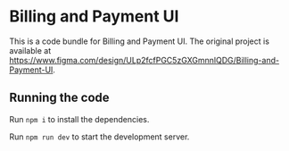 
  # Billing and Payment UI

  This is a code bundle for Billing and Payment UI. The original project is available at https://www.figma.com/design/ULp2fcfPGC5zGXGmnnlQDG/Billing-and-Payment-UI.

  ## Running the code

  Run `npm i` to install the dependencies.

  Run `npm run dev` to start the development server.
  